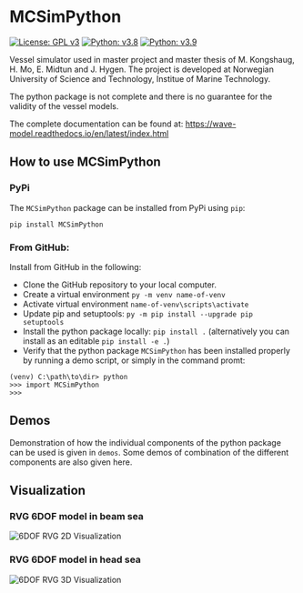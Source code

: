 # MCSimPython

[![License: GPL v3](https://img.shields.io/badge/License-GPLv3-blue.svg)](https://www.gnu.org/licenses/gpl-3.0) [![Python: v3.8](https://shields.io/badge/python-v3.8-green.svg)](https://www.python.org/downloads/release/python-380/) [![Python: v3.9](https://shields.io/badge/python-v3.9-green.svg)](https://www.python.org/downloads/release/python-390)

Vessel simulator used in master project and master thesis of M. Kongshaug, H. Mo, E. Midtun and J. Hygen. The project is developed at Norwegian University of Science and Technology, Institue of Marine Technology. 

The python package is not complete and there is no guarantee for the validity of the vessel models.

The complete documentation can be found at: https://wave-model.readthedocs.io/en/latest/index.html

## How to use MCSimPython

### PyPi
The `MCSimPython` package can be installed from PyPi using `pip`:

`pip install MCSimPython`

### From GitHub:
Install from GitHub in the following:
- Clone the GitHub repository to your local computer.
- Create a virtual environment `py -m venv name-of-venv`
- Activate virtual environment `name-of-venv\scripts\activate`
- Update pip and setuptools: `py -m pip install --upgrade pip setuptools`
- Install the python package locally: `pip install .` (alternatively you can install as an editable `pip install -e .`)
- Verify that the python package `MCSimPython` has been installed properly by running a demo script, or simply in the command promt:
```
(venv) C:\path\to\dir> python
>>> import MCSimPython
>>>
```

## Demos

Demonstration of how the individual components of the python package can be used is given in `demos`. Some demos of combination of the different components are also given here. 

## Visualization

### RVG 6DOF model in beam sea
![6DOF RVG 2D Visualization](https://github.com/janerikhy/Wave-Model/blob/main/demos/animations/vessel_motion3d__rvg_waveangle_90.gif)

### RVG 6DOF model in head sea
![6DOF RVG 3D Visualization](https://github.com/janerikhy/Wave-Model/blob/main/demos/animations/vessel_motion3d__rvg_waveangle_180.gif)

<!---
### CSAD 6DOF model in multidirectional sea
![6DOF CSAD 2D Visualisation](https://github.com/janerikhy/Wave-Model/blob/main/demos/animations/vessel_motion3d_22.gif)
--->
